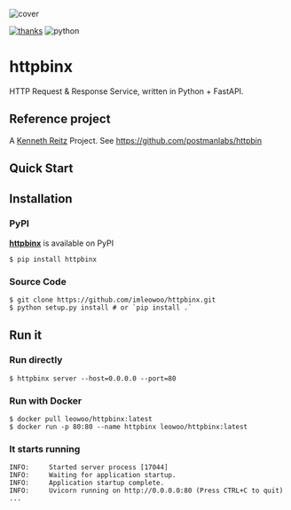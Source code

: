 ![![cover](httpbinx/static/images/httpbinx_cover.png)](https://raw.githubusercontent.com/imleowoo/httpbinx/main/httpbinx/static/images/httpbinx_cover.png)

[![thanks](https://img.shields.io/badge/thanks-httpbin-green)](https://github.com/postmanlabs/httpbin)
![python](https://img.shields.io/badge/python-3.7%20%7C%203.8%20%7C%203.9%20%7C%203.10%20%7C%203.11-blue)

# httpbinx

HTTP Request & Response Service, written in Python + FastAPI.

## Reference project

A  [Kenneth Reitz](http://kennethreitz.org/bitcoin) Project. See https://github.com/postmanlabs/httpbin

## Quick Start

## Installation

### PyPI

**[httpbinx](https://pypi.org/project/httpbinx/)** is available on PyPI

```shell
$ pip install httpbinx
```

### Source Code

```shell
$ git clone https://github.com/imleowoo/httpbinx.git
$ python setup.py install # or `pip install .`
```

## Run it

### Run directly

```shell
$ httpbinx server --host=0.0.0.0 --port=80
```

### Run with Docker

```shell
$ docker pull leowoo/httpbinx:latest
$ docker run -p 80:80 --name httpbinx leowoo/httpbinx:latest
```

### It starts running

```text
INFO:     Started server process [17044]
INFO:     Waiting for application startup.
INFO:     Application startup complete.
INFO:     Uvicorn running on http://0.0.0.0:80 (Press CTRL+C to quit)
...
```

